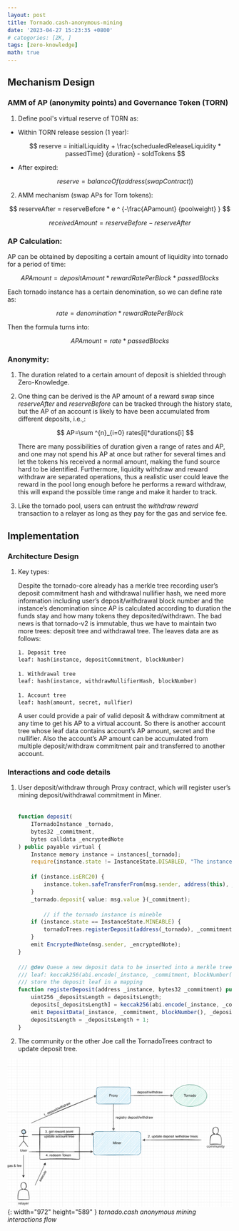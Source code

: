 ```yaml
---
layout: post
title: Tornado.cash-anonymous-mining
date: '2023-04-27 15:23:35 +0800'
# categories: [ZK, ]
tags: [zero-knowledge]
math: true
---
```



## Mechanism Design
### AMM of AP (anonymity points) and Governance Token (TORN)

1. Define pool's virtual reserve of TORN as:

- Within TORN release session (1 year): 
  
    $$ reserve = initialLiquidity + \frac{schedualedReleaseLiquidity * passedTime} {duration} - soldTokens $$

- After expired:
  
  $$ reserve = balanceOf(address(swapContract)) $$

2. AMM mechanism (swap APs for Torn tokens):
   
$$ reserveAfter = reserveBefore * e ^ {-\frac{APamount} {poolweight} } $$

$$ receivedAmount = reserveBefore - reserveAfter $$

### AP Calculation:

AP can be obtained by depositing a certain amount of liquidity into tornado for a period of time:

$$ APAmount = depositAmount * rewardRatePerBlock * passedBlocks $$

Each tornado instance has a certain denomination, so we can define rate as:

$$rate = denomination * rewardRatePerBlock$$

Then the formula turns into:

$$ APAmount = rate * passedBlocks $$

### Anonymity:
1. The duration related to a certain amount of deposit is shielded through Zero-Knowledge.
   
2. One thing can be derived is the AP amount of a reward swap since $reserveAfter$ and $reserveBefore$ can be tracked through the history state, but the AP of an account is likely to have been accumulated from different deposits, i.e.,:
   
   $$ AP=\sum ^{n}_{i=0} rates[i]*durations[i] $$

    There are many possibilities of duration given a range of rates and AP, and one may not spend his AP at once but rather for several times and let the tokens his received a normal amount, making the fund source hard to be identified.
    Furthermore,  liquidity withdraw and reward withdraw are separated operations, thus a realistic user could leave the reward in the pool long enough before he performs a reward withdraw, this will expand the possible time range and make it harder to track.

3. Like the tornado pool, users can entrust the *withdraw reward*  transaction to a relayer as long as they pay for the gas and service fee.

## Implementation

### Architecture Design

1. Key types:
   
    Despite the tornado-core already has a merkle tree recording user’s deposit commitment hash and withdrawal nullifier hash, we need more information including user’s deposit/withdrawal block number and the instance’s denomination since AP is calculated according to duration the funds stay and how many tokens they deposited/withdrawn. The bad news is that tornado-v2 is immutable, thus we have to maintain two more trees: deposit tree and withdrawal tree. The leaves data are as follows:

    ```
    1. Deposit tree
    leaf: hash(instance, depositCommitment, blockNumber)

    1. Withdrawal tree
    leaf: hash(instance, withdrawNullifierHash, blockNumber)

    1. Account tree
    leaf: hash(amount, secret, nullfier)

    ```

    A user could provide a pair of valid deposit & withdraw commitment  at any time to get his AP to a virtual account. So there is another account tree whose leaf data contains account’s AP amount, secret and the nullifier. Also the account’s AP amount can be accumulated from multiple deposit/withdraw commitment pair and transferred to another account.



### Interactions and code details

1. User deposit/withdraw through Proxy contract, which will register user’s mining deposit/withdrawal commitment in Miner.

    ```ts

    function deposit(
        ITornadoInstance _tornado,
        bytes32 _commitment,
        bytes calldata _encryptedNote
    ) public payable virtual {
        Instance memory instance = instances[_tornado];
        require(instance.state != InstanceState.DISABLED, "The instance is not supported");

        if (instance.isERC20) {
            instance.token.safeTransferFrom(msg.sender, address(this), _tornado.denomination());
        }
        _tornado.deposit{ value: msg.value }(_commitment);

            // if the tornado instance is mineble
        if (instance.state == InstanceState.MINEABLE) {
            tornadoTrees.registerDeposit(address(_tornado), _commitment);
        }
        emit EncryptedNote(msg.sender, _encryptedNote);
    }

    /// @dev Queue a new deposit data to be inserted into a merkle tree
    /// leaf: keccak256(abi.encode(_instance, _commitment, blockNumber()))
    /// store the deposit leaf in a mapping
    function registerDeposit(address _instance, bytes32 _commitment) public onlyTornadoProxy {
        uint256 _depositsLength = depositsLength;
        deposits[_depositsLength] = keccak256(abi.encode(_instance, _commitment, blockNumber()));
        emit DepositData(_instance, _commitment, blockNumber(), _depositsLength);
        depositsLength = _depositsLength + 1;
    }

    ```

2. The community or the other Joe call the TornadoTrees contract to update deposit tree.

![Desktop View](/assets/blogImg/20230427/tornado-anonymous-mining-architecture.png){: width="972" height="589" }
_tornado.cash anonymous mining interactions flow_
